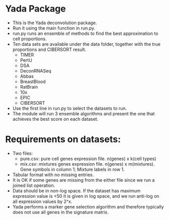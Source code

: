 # Yada Package

- This is the Yada deconvolution package.
- Run it using the main function in run.py.
- run.py runs an ensemble of methods to find the best approximation to cell proportions.
- Ten data sets are available under the data folder, together with the true proportions and CIBERSORT result.
	- TIMER
	- PertU
	- DSA
	- DeconRNASeq
	- Abbas
	- BreastBlood
	- RatBrain
	- 10x
	- EPIC
	- CIBERSORT
- Use the first line in run.py to select the datasets to run.
- The module will run 3 ensemble algorithms and present the one that achieves the best score on each dataset.

# Requirements on datasets:
- Two files:
	- pure.csv: pure cell genes expression file. n(genes) x k(cell types)
	- mix.csv: mixtures genes expression file. n(genes) x m(mixtures). Gene symbols in column 1; Mixture labels in row 1.
- Tabular format with no missing entries.
- It is OK if some genes are missing from the either file since we run a joined list operation.
- Data should be in non-log space. If the dataset has maximum expression value is <50 it is
 given in log space, and we run anti-log on all expression values by 2^x.
- Yada performs a marker gene selection algorithm and therefore typically does not use all genes in the signature matrix.